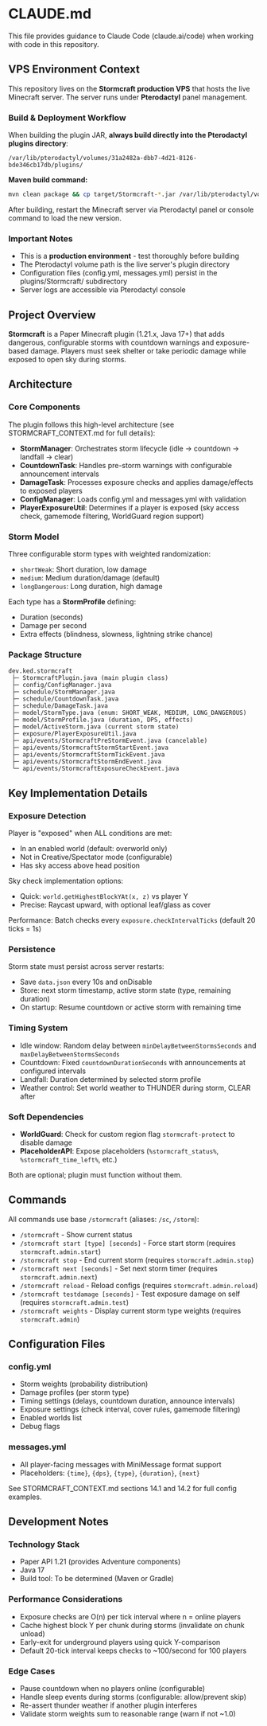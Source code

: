 # CLAUDE.md

This file provides guidance to Claude Code (claude.ai/code) when working with code in this repository.

## VPS Environment Context

This repository lives on the **Stormcraft production VPS** that hosts the live Minecraft server. The server runs under **Pterodactyl** panel management.

### Build & Deployment Workflow

When building the plugin JAR, **always build directly into the Pterodactyl plugins directory**:

```
/var/lib/pterodactyl/volumes/31a2482a-dbb7-4d21-8126-bde346cb17db/plugins/
```

**Maven build command:**
```bash
mvn clean package && cp target/Stormcraft-*.jar /var/lib/pterodactyl/volumes/31a2482a-dbb7-4d21-8126-bde346cb17db/plugins/
```

After building, restart the Minecraft server via Pterodactyl panel or console command to load the new version.

### Important Notes
- This is a **production environment** - test thoroughly before building
- The Pterodactyl volume path is the live server's plugin directory
- Configuration files (config.yml, messages.yml) persist in the plugins/Stormcraft/ subdirectory
- Server logs are accessible via Pterodactyl console

## Project Overview

**Stormcraft** is a Paper Minecraft plugin (1.21.x, Java 17+) that adds dangerous, configurable storms with countdown warnings and exposure-based damage. Players must seek shelter or take periodic damage while exposed to open sky during storms.

## Architecture

### Core Components

The plugin follows this high-level architecture (see STORMCRAFT_CONTEXT.md for full details):

- **StormManager**: Orchestrates storm lifecycle (idle → countdown → landfall → clear)
- **CountdownTask**: Handles pre-storm warnings with configurable announcement intervals
- **DamageTask**: Processes exposure checks and applies damage/effects to exposed players
- **ConfigManager**: Loads config.yml and messages.yml with validation
- **PlayerExposureUtil**: Determines if a player is exposed (sky access check, gamemode filtering, WorldGuard region support)

### Storm Model

Three configurable storm types with weighted randomization:
- `shortWeak`: Short duration, low damage
- `medium`: Medium duration/damage (default)
- `longDangerous`: Long duration, high damage

Each type has a **StormProfile** defining:
- Duration (seconds)
- Damage per second
- Extra effects (blindness, slowness, lightning strike chance)

### Package Structure

```
dev.ked.stormcraft
 ├─ StormcraftPlugin.java (main plugin class)
 ├─ config/ConfigManager.java
 ├─ schedule/StormManager.java
 ├─ schedule/CountdownTask.java
 ├─ schedule/DamageTask.java
 ├─ model/StormType.java (enum: SHORT_WEAK, MEDIUM, LONG_DANGEROUS)
 ├─ model/StormProfile.java (duration, DPS, effects)
 ├─ model/ActiveStorm.java (current storm state)
 ├─ exposure/PlayerExposureUtil.java
 ├─ api/events/StormcraftPreStormEvent.java (cancelable)
 ├─ api/events/StormcraftStormStartEvent.java
 ├─ api/events/StormcraftStormTickEvent.java
 ├─ api/events/StormcraftStormEndEvent.java
 └─ api/events/StormcraftExposureCheckEvent.java
```

## Key Implementation Details

### Exposure Detection

Player is "exposed" when ALL conditions are met:
- In an enabled world (default: overworld only)
- Not in Creative/Spectator mode (configurable)
- Has sky access above head position

Sky check implementation options:
- Quick: `world.getHighestBlockYAt(x, z)` vs player Y
- Precise: Raycast upward, with optional leaf/glass as cover

Performance: Batch checks every `exposure.checkIntervalTicks` (default 20 ticks = 1s)

### Persistence

Storm state must persist across server restarts:
- Save `data.json` every 10s and onDisable
- Store: next storm timestamp, active storm state (type, remaining duration)
- On startup: Resume countdown or active storm with remaining time

### Timing System

- Idle window: Random delay between `minDelayBetweenStormsSeconds` and `maxDelayBetweenStormsSeconds`
- Countdown: Fixed `countdownDurationSeconds` with announcements at configured intervals
- Landfall: Duration determined by selected storm profile
- Weather control: Set world weather to THUNDER during storm, CLEAR after

### Soft Dependencies

- **WorldGuard**: Check for custom region flag `stormcraft-protect` to disable damage
- **PlaceholderAPI**: Expose placeholders (`%stormcraft_status%`, `%stormcraft_time_left%`, etc.)

Both are optional; plugin must function without them.

## Commands

All commands use base `/stormcraft` (aliases: `/sc`, `/storm`):

- `/stormcraft` - Show current status
- `/stormcraft start [type] [seconds]` - Force start storm (requires `stormcraft.admin.start`)
- `/stormcraft stop` - End current storm (requires `stormcraft.admin.stop`)
- `/stormcraft next [seconds]` - Set next storm timer (requires `stormcraft.admin.next`)
- `/stormcraft reload` - Reload configs (requires `stormcraft.admin.reload`)
- `/stormcraft testdamage [seconds]` - Test exposure damage on self (requires `stormcraft.admin.test`)
- `/stormcraft weights` - Display current storm type weights (requires `stormcraft.admin`)

## Configuration Files

### config.yml
- Storm weights (probability distribution)
- Damage profiles (per storm type)
- Timing settings (delays, countdown duration, announce intervals)
- Exposure settings (check interval, cover rules, gamemode filtering)
- Enabled worlds list
- Debug flags

### messages.yml
- All player-facing messages with MiniMessage format support
- Placeholders: `{time}`, `{dps}`, `{type}`, `{duration}`, `{next}`

See STORMCRAFT_CONTEXT.md sections 14.1 and 14.2 for full config examples.

## Development Notes

### Technology Stack
- Paper API 1.21 (provides Adventure components)
- Java 17
- Build tool: To be determined (Maven or Gradle)

### Performance Considerations
- Exposure checks are O(n) per tick interval where n = online players
- Cache highest block Y per chunk during storms (invalidate on chunk unload)
- Early-exit for underground players using quick Y-comparison
- Default 20-tick interval keeps checks to ~100/second for 100 players

### Edge Cases
- Pause countdown when no players online (configurable)
- Handle sleep events during storms (configurable: allow/prevent skip)
- Re-assert thunder weather if another plugin interferes
- Validate storm weights sum to reasonable range (warn if not ~1.0)